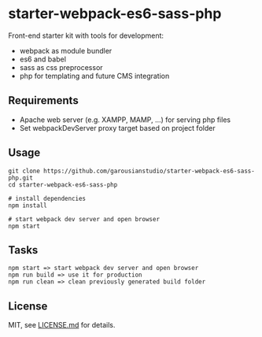 # starter-webpack-es6-sass-php
Front-end starter kit with tools for development:

- webpack as module bundler
- es6 and babel
- sass as css preprocessor
- php for templating and future CMS integration

## Requirements
- Apache web server (e.g. XAMPP, MAMP, ...) for serving php files
- Set webpackDevServer proxy target based on project folder

## Usage
```
git clone https://github.com/garousianstudio/starter-webpack-es6-sass-php.git
cd starter-webpack-es6-sass-php

# install dependencies
npm install

# start webpack dev server and open browser
npm start
```

## Tasks
```
npm start => start webpack dev server and open browser
npm run build => use it for production
npm run clean => clean previously generated build folder
```

## License
MIT, see [LICENSE.md](https://github.com/garousianstudio/starter-webpack-es6-sass-php/blob/master/LICENSE) for details.


